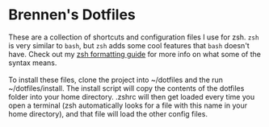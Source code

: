 # Brennen's Dotfiles
These are a collection of shortcuts and configuration files I use for zsh. <code>zsh</code> is very similar to <code>bash</code>, but <code>zsh</code> adds some cool features that <code>bash</code> doesn't have. Check out my [zsh formatting guide](ZSH_GUIDE.md) for more info on what some of the syntax means.
<br><br>
To install these files, clone the project into ~/dotfiles and the run ~/dotfiles/install. The install script will copy the contents of the dotfiles folder into your home directory. .zshrc will then get loaded every time you open a terminal (zsh automatically looks for a file with this name in your home directory), and that file will load the other config files.
